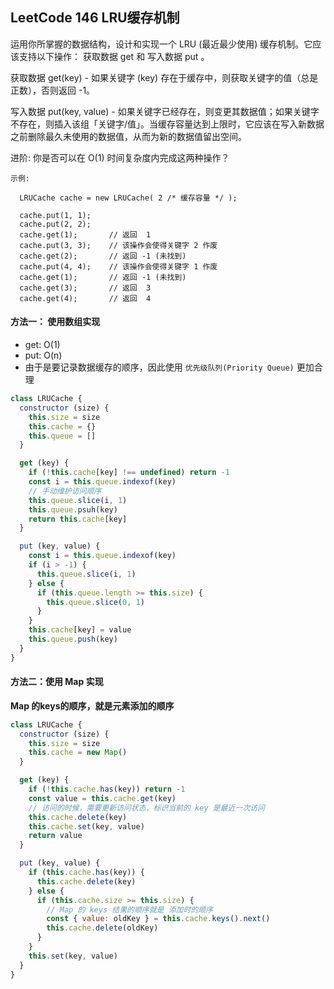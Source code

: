 ## LeetCode 146 LRU缓存机制
运用你所掌握的数据结构，设计和实现一个  LRU (最近最少使用) 缓存机制。它应该支持以下操作： 获取数据 get 和 写入数据 put 。

获取数据 get(key) - 如果关键字 (key) 存在于缓存中，则获取关键字的值（总是正数），否则返回 -1。  

写入数据 put(key, value) - 如果关键字已经存在，则变更其数据值；如果关键字不存在，则插入该组「关键字/值」。当缓存容量达到上限时，它应该在写入新数据之前删除最久未使用的数据值，从而为新的数据值留出空间。

进阶: 你是否可以在 O(1) 时间复杂度内完成这两种操作？

    示例:

      LRUCache cache = new LRUCache( 2 /* 缓存容量 */ );

      cache.put(1, 1);
      cache.put(2, 2);
      cache.get(1);       // 返回  1
      cache.put(3, 3);    // 该操作会使得关键字 2 作废
      cache.get(2);       // 返回 -1 (未找到)
      cache.put(4, 4);    // 该操作会使得关键字 1 作废
      cache.get(1);       // 返回 -1 (未找到)
      cache.get(3);       // 返回  3
      cache.get(4);       // 返回  4

#### 方法一： 使用数组实现
* get: O(1)
* put: O(n)
* 由于是要记录数据缓存的顺序，因此使用 `优先级队列(Priority Queue)` 更加合理

```javascript
class LRUCache {
  constructor (size) {
    this.size = size
    this.cache = {}
    this.queue = []
  }

  get (key) {
    if (!this.cache[key] !== undefined) return -1
    const i = this.queue.indexof(key)
    // 手动维护访问顺序
    this.queue.slice(i, 1)
    this.queue.psuh(key)
    return this.cache[key]
  }

  put (key, value) {
    const i = this.queue.indexof(key)
    if (i > -1) {
      this.queue.slice(i, 1)
    } else {
      if (this.queue.length >= this.size) {
        this.queue.slice(0, 1)
      }
    }
    this.cache[key] = value
    this.queue.push(key)
  }
}
```

#### 方法二：使用 Map 实现
**Map 的keys的顺序，就是元素添加的顺序**

```javascript
class LRUCache {
  constructor (size) {
    this.size = size
    this.cache = new Map()
  }

  get (key) {
    if (!this.cache.has(key)) return -1
    const value = this.cache.get(key)
    // 访问的时候，需要更新访问状态，标识当前的 key 是最近一次访问
    this.cache.delete(key)
    this.cache.set(key, value)
    return value
  }

  put (key, value) {
    if (this.cache.has(key)) {
      this.cache.delete(key)
    } else {
      if (this.cache.size >= this.size) {
        // Map 的 keys 结果的顺序就是 添加时的顺序
        const { value: oldKey } = this.cache.keys().next()
        this.cache.delete(oldKey)
      }
    }
    this.set(key, value)
  }
}
```